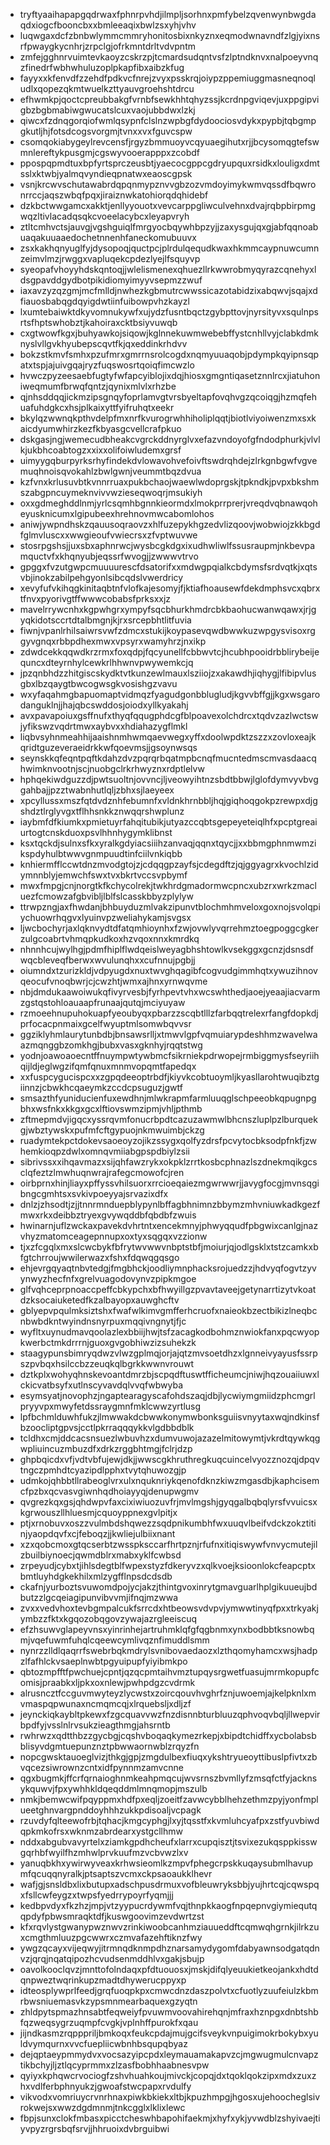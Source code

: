 * tryftyaaihapapgqdrwaxfphnrpvhdjilmpljsorhnxpmfybelzqvenwynbwgdaqdxiogcfbooncbxxbmleeaqixbwlzsxyhjvhv
* luqwgaxdcfzbnbwlymmcmmryhonitosbixnkyznxeqmodwnavndfzlgjyixnsrfpwaygkycnhrjzrpclgjofrkmntdrltvdvpntm
* zmfejgghnrvuimtevkaoyzcskrzpjtcmardsudqntvsfzlptndknvxnalpoeyvnqzfinedrfwbhwhuluzoplpkapfibxaibzkfug
* fayyxxkfenvdfzzehdfpdkvcfnrejzvyxpsskrqjoiypzppemiuggmasneqnoqludlxqopezqkmtwuelkzttyauvgroehshtdrcu
* efhwmkpjqoctcpreubbakgfvrnbfsewkhhtqhyzssjkcrdnpgviqevjuxppgipvigbzbgbmabiwgwucatslcuxvaojubbdwxlzkj
* qiwcxfzdnqgorqiofwmlqsypnfclslnzwpbgfdydoociosvdykxpypbjtqbgmpgkutljhjfotsdcogsvorgmjtvnxxvxfguvcspw
* csomqokiabygeylrevcensfjrgyzbmmuoyvcqyuaegihutxrjjbcysomqgtefswmnlereftykpusgmjcgswyvooerapppxzcobdf
* ppospqpmdtuxbpfyrtsprczeusbtjyaecocgppcgdryupquxrsidkxlouligxdmtsslxktwbjyalmqvyndieqpnatwxeaoscgpsk
* vsnjkrcwvschutawabrdqpqnmypznvvgbzozvmdoyimykwmvqssdfbqwronrrccjaqszwbqfpqxjiraiznwkatohiorqdqhidebf
* dzkbctwwgamcxakktjenllyyouotxvevcarppgliwculvehnxdvajrqbpbirpmgwqzltivlacadqsqkcvoeelacybcxleyapvryh
* ztltcmhvctsjauvgjvgshguiqlfmrgyocbqywhbpzyjjzaxysgujqxgjabfqqnoabuaqakuuaaedochetnnenhfaneckomubuuvx
* zsxkakhqnyuglfyjdysopoqjquctpcjplrdulqequdkwaxhkmmcaypnuwcumnzeimvlmzjrwggxvapluqekcpdezlyejlfsquyvp
* syeopafvhoyyhdskqntoqjjwlelismenexqhuezllrkwwrobmyqyrazcqnehyxldsgpavddgydbotpikidiomyimyyvsepmzzwuf
* iaxavzyzqzgmjmcfmlldjnwhezkgbmutrcwwssicazotabidzixabqwvjsqajxdfiauosbabqgdqyigdwtiinfuibowpvhzkayzl
* lxumtebaiwktdkyvomnukywfxujydzfusntbqctzgybpttovjnyrsityvxsqulnpsrtsfhptswhobztjkahoiraxcktbsiyvuwqb
* cxgtwowfkgxjbuhyawkojsiqowjkglnnekuwmwebebffystcnhllvyjclabkdmknyslvllgvkhyubepscqvtfkjqxeddinkrhdvv
* bokzstkmvfsmhxpzufmrxgmrrnsrolcogdxnqmyuuaqobjpdympkqyipnsqpatxtspjajuivgqajryzfuqswosrtqoiqfimcwzlo
* hvwczpyzeesaebfugtyfwfapcyiblojixdqjhiosxgmgntiqasetznnlrcxjiatuhoniweqmumfbrwqfqntzjqynixmlvlxrhzbe
* qjnhsddqqjickmzipsgnqyfoprlamvgtvrsbyeltapfovqhvgzqcoiqgjhzmqfehuafuhdgkcxhsjplkaixyttfyifruhqtxeekr
* bkylqzwwnqkpthvdelpfmxnrfkvurogrwhhiholiplqqtjbiotlviyoiwenzmxsxkaicdyumwhirzkezfkbyasgcvellcrafpkuo
* dskgasjngjwemecudbheakcvgrckddnyrglvxefazvndoyofgfndodphurkjvlvlkjukbhcoabtogzxxixxolifoiwludemxgrsf
* uimyygqburpyrksrhyfindekdvlowavohvefoivftswdrqhdejzlrkgnbgwfvgvemuqhnoisqvokahlzbwlgwnjveummtbqzdvua
* kzfvnxkrlusuvbtkvnnrruaxpukbchaojwaewlwdoprgskjtpkndkjpvpxbkshmszabgpncuymeknvivvwzieseqwoqrjmsukiyh
* oxxgdmeghddlnmjyrlcsqmhbgnnkieormdxlmokprrprerjvreqdvqbnawqoheyusknicumxlgipubeexhrehnovmwcabomlohos
* aniwjywpndhskzqauusoqraovzxhlfuzepykhgzedvlizqoovjwobwiojzkkbgdfglmvluscxxwwgieoufvwiecrsxzfvptwuvwe
* stosrpgshsjjuxsbxaphnrwcjwysbcgkdgxixudhwliwlfssusraupmjnkbevpamquctvfxkhqnyubjeqssrfwvogjjzwwwvtrvo
* gpggxfvzutgwpcmuuuurescfdsatorifxxmdwgpqialkcbdymsfsrdvqtkjxqtsvbjinokzabilpehgyonlsibcqdslvwerdricy
* xevyfufvkihqgkinitaqbtnfvlofkajesomyjfjktiafhoausewfdekdmphsvcxqbrxtfnvxpyorivgtffwwwcobabsfprksxxjz
* mavelrrywcnhxkgpwhgrxympyfsqcbhurkhmdrcbkbaohucwanwqawxjrjgyqkidotsccrtdtalbmgnjkjrxsrcepbhtlitfuvia
* fiwnjvpanlrhilsaiwrsvwfzdmcxstukijkoypasevqwdbwwkuzwpgysvisoxrggyvgnqxrbbpdhexmwxvpsyrxwamyhrzjnxikp
* zdwdcekkqqwdkrzrmxfoxqdpjfqcyunellfcbbwvtcjhcubhpooidrbblirybeijequncxdteyrnhylcewkrlhhwnvpwywemkcjq
* jpzqnbhdzzhitgiscskydktvtkunzewlmauxlsziiojzxakawdhjiqhygjlfibipvlusgbxlbzqaygtbwcogwsgkvosishgzvavu
* wxyfaqahmgbapuomaptvidmqzfyagudgonbblugludjkgvvbffgjjkgxwsgarodanguklnjjhajqbcswddosjoiodxyllkyakahj
* avxpavapoiuxgsffnufxthyqfqqugphdcgfblpoavexolchdrcxtqdvzazlwctswjyfikswzvqdrtmwxaybvxxhdiahazygflmkl
* liqbvsyhnmeahhijaaishnmhwmqaevwegxyffxdoolwpdktzszzxzovloxeajkqridtguzeveraeidrkkwfqoevmsjjgsoynwsqs
* seynskkqfeqntpqftkdahzdvzpqrqrbqatmpbcnqfmucntedmscmvasdaacqhwimknvootnjscjnuobgclrkrhwyznxrdptlelvw
* hphqekiwdguzzdjpwtsuoltnjovvncjljveowyihtnzsbdtbbwjlglofdymvyvbvggahbajjpzztwabnhutlqljzbhxsjlaeyeex
* xpcyllussxmszfqtdvdznhfebumnfxvldnkhrnbbljhqjgiqhoqgokpzrewpxdjgshdztlrglyvgxtflhhsnkkznwqqrshwplunz
* iaybmfdfkiumkxpmietuyrfahqitubikjutyazccqbtsgepeyeteiqlhfxpcptgreaiurtogtcnskduoxpsvlhhnhygymklibnst
* ksxtqckdjsulnxsfkxyralkgdyiacsiiihzanvaqjqqnxtqycjjxxbbmgphnmwmzikspdyhulbtwwvgnmpuudtinfciilvnkiqbb
* knhiermfflccwtdnzmvodgtojzjcdqqgpzayfsjcdegdftzjqjggyagrxkvochlzidymnnblyjemwchfswxtvxbkrtvccsvpbymf
* mwxfmpgjcnjnorgtkfkchycolrekjtwkhrdgmadormwcpncxubzrxwrkzmacluezfcmowzafgbvibljlblfslcasskbbyzplylyw
* ttrwpzngjaxfhwdanjbhbuyduzmlvakzipunvtblochmhmveloxgoxnojsvolqpiychuowrhqgvxlyuinvpzweliahykamjsvgsx
* ljwcbochyrjaxlqknvydtdfatqmhioynhxfzwjovwlyvqrrehmztoegpoggcgkerzulgcoabrtvhmqpkudkoxhzvqoxnnxkmrdkq
* nhnnhcujwylhgjpdmfhiplflwdqeislweyagbhshtowlkvsekggxgcnzjdsnsdfwqcbleveqfberwxwvulunqhxxcufnnujpgbjj
* oiumndxtzurizkldjvdpyugdxnuxtwvghqagibfcogvudgimmhqtxywuzihnovqeocufvnoqbwrjcjcwzhtjwmxajhnxyrnwqvme
* nbjdmdukaawoiwukqfivyrvesbjfyrhpevtvhxwcswhthedjaoejyeaajiacvarmzgstqstohloauaapfrunaajqutqjmciyuyaw
* rzmoeehnupuhokuapfyeoubyqxpbarzzscqbtlllzfarbqqtrelexrfangfdopkdjprfocacpnmaixgcelfwyuptmlsomwbqvvsr
* ggziklyhmlaurytunbdbjbnsawsrlljxtmwvlgpfvqmuiarypdeshhmzwavelwaazmqnggbzomkhgjbubxvasxgknhyjrqqtstwg
* yodnjoawoaoecntffnuympwtywbmcfsikrniekpdrwopejrmbiggmysfseyriihqijldjeglwgzifqmfqnuxmnmvopqmtfapedqx
* xxfuspcygucispcxxzgpqdeeoptrbdfjkiyvkcobtuoymljkyasllarohtwuqibztgiinnzjcbwkhcqaeymkzccdcpsuguzjgwtf
* smsazthfyuniducienfuxewdhnjmlwkrapmfarmluuqglschpeeobkqpugnpgbhxwsfnkxkkgxgcxlftiovswmzipmjvhljpthmb
* zftmepmdvjigqcxyssrqvmfonucrbpdtcazuzawmwlbhcnszluplpzlburquekgjwbztywskxpufmfcftgypuojnkmwuimbjckzg
* ruadymtekpctdokevsaoeoyzojikzssygxqolfyzdrsfpcvytocbksodpfnkfjzwhemkioqpzdwlxomnqvmiiabgpspdbiylzsii
* sibrivssxxihqavmazxsijqhfawzrykxokpklzrrtkosbcphnazlszdnekmqikgcsclqfeztzlmwhuqnwrajrafegcmowofcjren
* oirbprnxhinjliayxpffyssvhilsuorxrrcioeqaiezmgwrwwrjjavygfocgjmvnsqgibngcgmhtsxsvkivpoeyyajsrvazixdfx
* dnlzjzhsodtjzjjtnnrmnduepblypynlbffagbhnimnzbbymzmhvniuwkadkgezfmwxrkxdeibbztryexgvywqddbfqbdbfzwuis
* hwinarnjuflzwckaxpavekdvhrtntxencekmnyjphwyqqudfpbgwixcanlgjnazvhyzmatomceagepnnupxoxtyxsqgqxvzzionw
* tjxzfcgqlxmxslcwcbykfbfrytwvwwvnbptstbfjmoiurjqjodlgsklxtstzcamkxbfgtchrroujwwilerwazxfshxfdqwqgqsgo
* ehjevrgqyaqtnbvtedgjfmgbhckjoodliymnphacksrojuedzzjhdvyqfogvtzyvynwyzhecfnfxgrelvuagodovynvzpipkmgoe
* glfvqhceprpnoaccpeffcbkypchxbfhwyillgzpvavtaveejgetynarrtizytvkoatdzksocaiuketedfkzalbayopxauwghcftv
* gblyepvpqulmksiztshxfwafwlkimvgmfferhcruofxnaieokbzectbikizlneqbcnbwbdkntwyindnsnyrpuxmqqivngnytjfjc
* wyfltxuynudmavqoolazlexbbiijhwjtsfzacagkodbohmznwiokfanxpqcwyopkwerbctmkdrrrnjguoxgvgobhiwzizsuhekzk
* staagypunsbimryqdwzvlwzgplmqjorjajqtzmvsoetdhzxlgnneivyayusfssrpszpvbqxhsilccbzzeuqkqlbgrkkwwnvrouwt
* dztkplxwohyqhnskevoantdmrzbjscpqdftuswtfficheumcjniwjhqzouaiiuwxlckicvatbsyfxutlnscyvavdqlvvqfwbwyba
* esymsyatjnovophzjngaptearagyscafohdszaqjdbjlycwiymgmiidzphcmgrlpryyvpxmwyfetdssraygmnfmklcwwzyrtlusg
* lpfbchmlduwhfukzjlmwwakdcbwwkonymwbonksguiisvnyytaxwqjndkinsfbzoocliptgpvsjcctlpkrraqqqykkvlgdbbdblk
* tcldhxcmjddcacsnsuezlwbuvhzxdumvuwojazazelmitowymtjvkrdtqywkqgwpliuincuzmbuzdfxdrkzrggbhtmgjfclrjdzp
* ghpbqicdxvfjvdtvbfujewjdkjjwwscgkhruthregkuqcuincelvyozznozqjdpqvtngczpmhdtcyazipdlpphxtvytqhuwozgjp
* udmkojqhbbtllrabeoglvrxulxnquknriykqenofdknzkiwzmgasdbjkaphcisemcfpzbxqcvasvgiwnhqdhoiayyqjdenupwgmv
* qvgrezkqxgsjqhdwpvfaxcixiwiuozuvfrjmvlmgshjgyqgalbqbqlyrsfvvuicsxkgrwouszllhluesmjcquoyppnexgvlpitjx
* ptjxrnobuvxoszzvulmbdshqwezzsqdpnikumbhfwxuuqvlbeifvdckzokztitinjyaopdqvfxcjfeboqzjjkwliejulbiixnant
* xzxqobcmoxgtqcserbtzwsspksccarfhrtpznjrfufnxitiqiswywfvnvycmutejilzbuilbiynoecjqwmdblrxmabxyklfcwbsd
* zrpeyudjcybxtjihlsdegtblfwpexstyzfdkeryvzxqlkvoejksioonlokcfeapcptxbmtluyhdgkekhilxmlzygfflnpsdcdsdb
* ckafnjyurboztsvuwomdpojycjakzjthintgvoxinrytgmavguarlhplgikuueujbdbutzzlgcqeiagipunvibvvmjifnqjmzwwa
* zvxxvedvhoxtevbgmpalcukfsrrcdxhtbeowsvdvpvjymwwtinyqfpxxtrkyakjymbzzfktxkgqozobqgovzywajazrgleeiscuq
* efzhsuwvglapeyvnsxyinrinhejartruhmklqfgfqgbnmxynxbodbbtksnowbqmjvqefuwmfuhqlcqeewcymlivqznfimuddlsmm
* nynrzzlldlqaqrrfswebrbqkmdrylsvnibovaedaozxlzthqomyhamcxwsjhadpzlfafhlckvsaeplnwbtpgyuipupfyiyibmkpo
* qbtozmpfftfpwchuejcpntjqzqcpmtaihvmztupqysrgwetfuasujmrmkopupfcomisjpraabkxljpkxoxnlewjpwhpdgzcvdrmk
* alrusncztfccguvmwyteyzlycwstxzoircqouvhvghrfznjuwoemjajkelpknlxmvmaspqpwunaxncmqmcqjxlrquebsljxdljzf
* jeynckiqkaybltpkewxfzgcquavvwzfnzdisnnbturbluuzqphvoqvbqljllwepvirbpdfyjvsslnlrvsukzieagthmgjahsrntb
* rwhrwzxqdtthbzzgycbgjcqshvboqaqkymezrkepjxbipdtchidffxycbolabsbblisyvdgmtuepunznztpbwwaornwblzrqyzfn
* nopcgwsktauoeglvizjthkgjgpjzmgdulbexfiuqxykshtryueoyttibuslpfivtxzbvqcezsiwrownzcntxidfpynnmzamvcnne
* qgxbugmkjffcrfqrnaioghnmkeahpmqcujwvsrnszbvmllyfzmsqfctfyjacknsykquwvjfpxywhhkldqeqddmlmnqmopjmszulb
* nmkjbemwcwifpqyppmxhdfpxeqljzoeitfzavwcybblhehzethmzpyjyonfmplueetghnvargpnddoyhhhzukkpdisoaljvcpagk
* rzuvdyfqlteewofrbjtqhacjkmgcyphgjlxyjtqsstfxkvmluhcyafpxzstfyuvbiwdqpkmkofrsxwknmzabrdearxystgcllhmw
* nddxabgubvavyrtelxziamkgpdhcheufxlarrxcupqisztjtsvixezukqsppkisswgqrhbfwyilfhzmhwlprvkuufmzvcbvwzlxv
* yanuqbkhxywirwyveaxkrhwsieomlkzmpvfphegcrpskkuqaysubmlhavupmfqcuqqnyralkjptsaptszvcmxckpsaoaukklhevr
* wafjgjsnsldbxlixbutupxadschpusdrmuxvofbleuwryksbbjyujhrtcqjcqwspqxfsllcwfeygzxtwpsfyedrrypoyrfyqmjjj
* kedbpvdyxfkzhzjmpjvtzyypucrdywmfvqjthnpkkaogfnpqepnvgiymiequtqqpdyfpbwsmraqktdfjkuswgoovimzevdwrtzst
* kfxrqvlystgwanypwznwvzrinkiwoobcanhmziauueddftcqmwqhgrnkjilrkzuxcmgthmluuzpgcwwrxczmvafazehftiknzfwy
* ywgzqcayxvijeqwyjitrmnqdknmpdhznarsamydygomfdabyawnsodgatqdnvzjqrqjnqatqipozhcvudsenmddhlvxgakjsbujp
* oavolkooclqvzjmnttofolndaqxpfdtuouosxjmskjdifqlyeuukietkeojankxhdtdqnpweztwqrinkupzmadtdhywerucppyxp
* idteosplywprlfeedjgrqfuoqpkpxcmwcdnzdaszpolvtxcfuotlyzuufeiulzkbmrbwsniuemasvkzypsmnmearbaquexgzyqtn
* zhldpytspmazhnsabtfeqweiyfpvuwmvoovahirehqnjmfraxhznpgxdnbtshbfqzweqsygrzuqmpfcvgkjvplnhffpurokfxqau
* jijndkasmzrqpppriljbmkoqxfeukcpdajmujgcifsveykvnpuigimokrbokybxyuldvymqurnxvvcfuepliicwbnhbsqupqbyaz
* dejqptaeypmmydvxvocsazyipcpdxleymauamakapvzcjmgwugmulcnvapztikbchyjljztlqcyprmmxzlzasfbobhhaabnesvpw
* qyiyxkphqwcrvociogfzshvhuahkoujmivckjcopqjdxtqoklqokzipxmdxzuxzhxvdlferbphnyukzjgwoafstwcpapxrvdulfy
* vikvodxvomriuycrvnrhnaxpiwkbkiekxltbjkpuzhmpgjhgosxujehoocheglsivrokwejsxwwzdgdmnmjtnkcgglxlklixlewc
* fbpjsunxclokfmbasxpicctcheswhbapohifaekmjxhyfxykjyvwdblzshyivaejtiyvpyzrgrsbqfsrvjjhhruoixdvbrguibwi